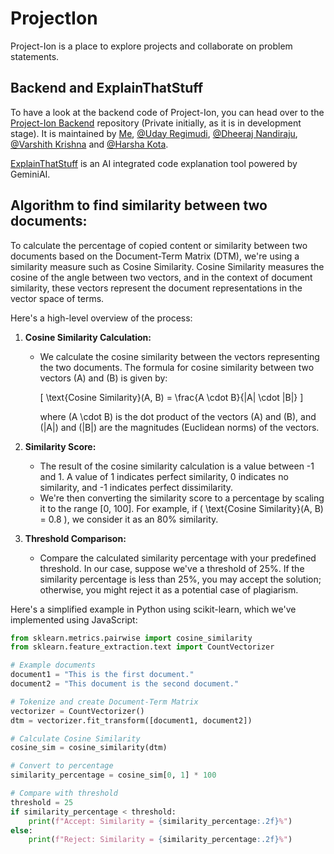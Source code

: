 # ProjectIon

Project-Ion is a place to explore projects and collaborate on problem statements.

## Backend and ExplainThatStuff

To have a look at the backend code of Project-Ion, you can head over to the [Project-Ion Backend](https://github.com/UdaykiranRegimudi/Backend-) repository (Private initially, as it is in development stage). It is maintained by [Me](https://github.com/RohittCodes), [@Uday Regimudi](https://www.github.com/UdaykiranRegimudi), [@Dheeraj Nandiraju](https://github.com/dheerajnandiraju), [@Varshith Krishna](https://github.com/VarshithKrishna14) and [@Harsha Kota](https://github.com/Harshavardhan-student).

[ExplainThatStuff](https://github.com/RohittCodes/ExplainThatStuff) is an AI integrated code explanation tool powered by GeminiAI.

## Algorithm to find similarity between two documents:

To calculate the percentage of copied content or similarity between two documents based on the Document-Term Matrix (DTM), we're using a similarity measure such as Cosine Similarity. Cosine Similarity measures the cosine of the angle between two vectors, and in the context of document similarity, these vectors represent the document representations in the vector space of terms.

Here's a high-level overview of the process:

1. **Cosine Similarity Calculation:**

   - We calculate the cosine similarity between the vectors representing the two documents. The formula for cosine similarity between two vectors \(A\) and \(B\) is given by:

     \[ \text{Cosine Similarity}(A, B) = \frac{A \cdot B}{\|A\| \cdot \|B\|} \]

     where \(A \cdot B\) is the dot product of the vectors \(A\) and \(B\), and \(\|A\|\) and \(\|B\|\) are the magnitudes (Euclidean norms) of the vectors.

2. **Similarity Score:**

   - The result of the cosine similarity calculation is a value between -1 and 1. A value of 1 indicates perfect similarity, 0 indicates no similarity, and -1 indicates perfect dissimilarity.
   - We're then converting the similarity score to a percentage by scaling it to the range [0, 100]. For example, if \( \text{Cosine Similarity}(A, B) = 0.8 \), we consider it as an 80% similarity.

3. **Threshold Comparison:**

   - Compare the calculated similarity percentage with your predefined threshold. In our case, suppose we've a threshold of 25%. If the similarity percentage is less than 25%, you may accept the solution; otherwise, you might reject it as a potential case of plagiarism.

Here's a simplified example in Python using scikit-learn, which we've implemented using JavaScript:

```python
from sklearn.metrics.pairwise import cosine_similarity
from sklearn.feature_extraction.text import CountVectorizer

# Example documents
document1 = "This is the first document."
document2 = "This document is the second document."

# Tokenize and create Document-Term Matrix
vectorizer = CountVectorizer()
dtm = vectorizer.fit_transform([document1, document2])

# Calculate Cosine Similarity
cosine_sim = cosine_similarity(dtm)

# Convert to percentage
similarity_percentage = cosine_sim[0, 1] * 100

# Compare with threshold
threshold = 25
if similarity_percentage < threshold:
    print(f"Accept: Similarity = {similarity_percentage:.2f}%")
else:
    print(f"Reject: Similarity = {similarity_percentage:.2f}%")
```
